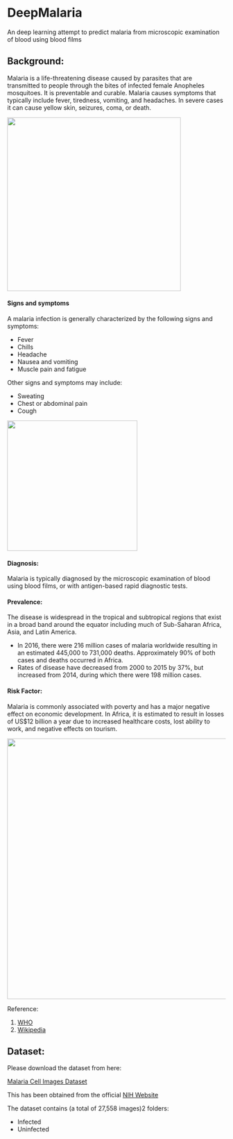 # DeepMalaria

An deep learning attempt to predict malaria from microscopic examination of blood using blood films

## Background:
Malaria is a life-threatening disease caused by parasites that are transmitted to people through the bites of infected female Anopheles mosquitoes. It is preventable and curable.
Malaria causes symptoms that typically include fever, tiredness, vomiting, and headaches. In severe cases it can cause yellow skin, seizures, coma, or death.

 <img src="https://upload.wikimedia.org/wikipedia/commons/thumb/7/7e/Anopheles_stephensi.jpeg/1200px-Anopheles_stephensi.jpeg" width="400" />
 
 
 #### Signs and symptoms
 A malaria infection is generally characterized by the following signs and symptoms:
- Fever
- Chills
- Headache
- Nausea and vomiting
- Muscle pain and fatigue

Other signs and symptoms may include:
- Sweating
- Chest or abdominal pain
- Cough
 <img src="https://upload.wikimedia.org/wikipedia/commons/thumb/d/db/Symptoms_of_Malaria.png/848px-Symptoms_of_Malaria.png" width="300" />


#### Diagnosis: 
Malaria is typically diagnosed by the microscopic examination of blood using blood films, or with antigen-based rapid diagnostic tests.

#### Prevalence:
The disease is widespread in the tropical and subtropical regions that exist in a broad band around the equator including much of Sub-Saharan Africa, Asia, and Latin America.
- In 2016, there were 216 million cases of malaria worldwide resulting in an estimated 445,000 to 731,000 deaths. Approximately 90% of both cases and deaths occurred in Africa.
- Rates of disease have decreased from 2000 to 2015 by 37%, but increased from 2014, during which there were 198 million cases.

#### Risk Factor:
Malaria is commonly associated with poverty and has a major negative effect on economic development. In Africa, it is estimated to result in losses of US$12 billion a year due to increased healthcare costs, lost ability to work, and negative effects on tourism.

<img src="https://upload.wikimedia.org/wikipedia/commons/thumb/9/96/Malaria_world_map-Deaths_per_million_persons-WHO2012.svg/1200px-Malaria_world_map-Deaths_per_million_persons-WHO2012.svg.png" width="600" />
 
 Reference:
1.  [WHO](https://www.who.int/news-room/fact-sheets/detail/malaria) 
2. [Wikipedia](https://en.wikipedia.org/wiki/Malaria)

## Dataset:
Please download the dataset from here:

[Malaria Cell Images Dataset](https://www.kaggle.com/iarunava/cell-images-for-detecting-malaria)

This has been obtained from the official [NIH Website](https://ceb.nlm.nih.gov/repositories/malaria-datasets/)

The dataset contains (a total of 27,558 images)2 folders:
- Infected
- Uninfected
